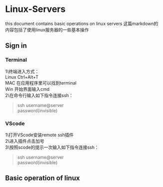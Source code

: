 # Linux-Servers
this document contains basic operations on linux servers
这篇markdown的内容包括了使用linux服务器的一些基本操作

## Sign in

### Terminal
1\终端进入方式：  
            Linux Ctrl+Alt+T  
            MAC 在应用程序里可以找到terminal  
            Win 开始界面输入cmd  
2\在命令行输入如下指令连接ssh：
> ssh username@server  
> password(invisible)  
### VScode
1\打开VScode安装remote ssh插件   
2\进入插件点击加号  
3\按照scode的提示一次输入如下指令连接ssh：  
> ssh username@server  
> password(invisible)  

## Basic operation of linux
